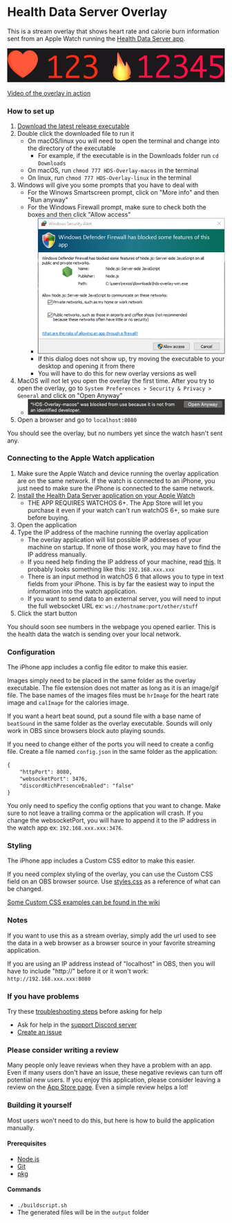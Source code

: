 # Health Data Server Overlay
This is a stream overlay that shows heart rate and calorie burn information sent from an Apple Watch running the [Health Data Server app](https://apps.apple.com/app/apple-store/id1496042074?pt=118722341&ct=GitHub&mt=8).

![Preview Image](https://github.com/Rexios80/Health-Data-Server-Overlay/raw/master/readme_assets/PreviewImage.gif)

[Video of the overlay in action](https://www.youtube.com/watch?v=CFGlA7JWUFo)

### How to set up
1. [Download the latest release executable](https://github.com/Rexios80/Health-Data-Server-Overlay/releases)
2. Double click the downloaded file to run it
    - On macOS/linux you will need to open the terminal and change into the directory of the executable
        - For example, if the executable is in the Downloads folder run `cd Downloads`
    - On macOS, run `chmod 777 HDS-Overlay-macos` in the terminal
    - On linux, run `chmod 777 HDS-Overlay-linux` in the terminal
3. Windows will give you some prompts that you have to deal with
    - For the Winows Smartscreen prompt, click on "More info" and then "Run anyway"
    - For the Windows Firewall prompt, make sure to check both the boxes and then click "Allow access"
        - ![Firewall Dialog](https://github.com/Rexios80/Health-Data-Server-Overlay/raw/master/readme_assets/firewall-dialog.png)
        - If this dialog does not show up, try moving the executable to your desktop and opening it from there
        - You will have to do this for new overlay versions as well
4. MacOS will not let you open the overlay the first time. After you try to open the overlay, go to `System Preferences > Security & Privacy > General` and click on "Open Anyway"
    - ![macOS Security Page](https://github.com/Rexios80/Health-Data-Server-Overlay/raw/master/readme_assets/macos-security-page.png)
5. Open a browser and go to `localhost:8080`

You should see the overlay, but no numbers yet since the watch hasn't sent any.

### Connecting to the Apple Watch application
1. Make sure the Apple Watch and device running the overlay application are on the same network. If the watch is connected to an iPhone, you just need to make sure the iPhone is connected to the same network.
2. [Install the Health Data Server application on your Apple Watch](https://apps.apple.com/us/app/health-data-server/id1496042074)
   - THE APP REQUIRES WATCHOS 6+. The App Store will let you purchase it even if your watch can't run watchOS 6+, so make sure before buying.
3. Open the application
4. Type the IP address of the machine running the overlay application
   - The overlay application will list possible IP addresses of your machine on startup. If none of those work, you may have to find the IP address manually.
   - If you need help finding the IP address of your machine, read [this](https://www.tp-link.com/us/support/faq/838/). It probably looks something like this: `192.168.xxx.xxx`
   - There is an input method in watchOS 6 that allows you to type in text fields from your iPhone. This is by far the easiest way to input the information into the watch application.
   - If you want to send data to an external server, you will need to input the full websocket URL ex: `ws://hostname:port/other/stuff`
5. Click the start button

You should soon see numbers in the webpage you opened earlier. This is the health data the watch is sending over your local network.

### Configuration
The iPhone app includes a config file editor to make this easier.

Images simply need to be placed in the same folder as the overlay executable. The file extension does not matter as long as it is an image/gif file. The base names of the images files must be `hrImage` for the heart rate image and `calImage` for the calories image.

If you want a heart beat sound, put a sound file with a base name of `beatSound` in the same folder as the overlay executable. Sounds will only work in OBS since browsers block auto playing sounds.

If you need to change either of the ports you will need to create a config file. Create a file named `config.json` in the same folder as the application:
```
{
    "httpPort": 8080,
    "websocketPort": 3476,
    "discordRichPresenceEnabled": "false"
}
```
You only need to speficy the config options that you want to change. Make sure to not leave a trailing comma or the application will crash. If you change the websocketPort, you will have to append it to the IP address in the watch app ex: `192.168.xxx.xxx:3476`.

### Styling
The iPhone app includes a Custom CSS editor to make this easier.

If you need complex styling of the overlay, you can use the Custom CSS field on an OBS browser source. Use [styles.css](public/styles.css) as a reference of what can be changed.

[Some Custom CSS examples can be found in the wiki](https://github.com/Rexios80/Health-Data-Server-Overlay/wiki/Custom-CSS-Examples)

### Notes
If you want to use this as a stream overlay, simply add the url used to see the data in a web browser as a browser source in your favorite streaming application.

If you are using an IP address instead of "localhost" in OBS, then you will have to include "http://" before it or it won't work: `http://192.168.xxx.xxx:8080`

### If you have problems
Try these [troubleshooting steps](https://github.com/Rexios80/Health-Data-Server-Overlay/wiki/Troubleshooting) before asking for help
- Ask for help in the [support Discord server](https://discord.gg/FayYYcm)
- [Create an issue](https://github.com/Rexios80/Health-Data-Server-Overlay/issues/new?assignees=&labels=&template=bug-report.md&title=)

### Please consider writing a review
Many people only leave reviews when they have a problem with an app. Even if many users don't have an issue, these negative reviews can turn off potential new users. If you enjoy this application, please consider leaving a review on the [App Store page](https://apps.apple.com/app/apple-store/id1496042074?pt=118722341&ct=GitHub&mt=8). Even a simple review helps a lot!

### Building it yourself
Most users won't need to do this, but here is how to build the application manually.

#### Prerequisites
   - [Node.js](https://nodejs.org/)
   - [Git](https://git-scm.com/)
   - [pkg](https://github.com/vercel/pkg)

#### Commands
   - `./buildscript.sh`
   - The generated files will be in the `output` folder
